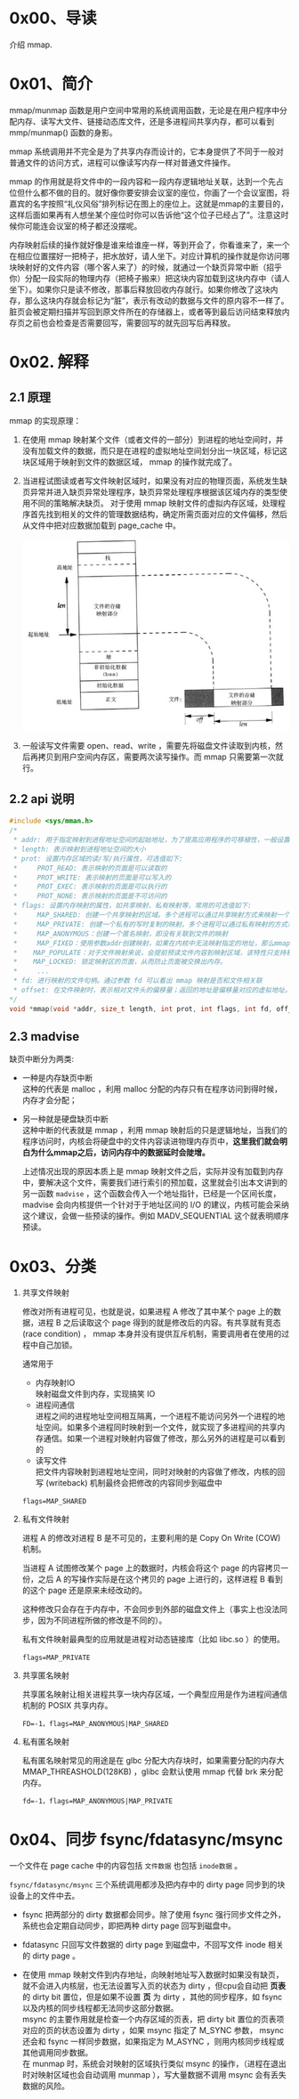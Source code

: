 # 0x00、导读

介绍 mmap.

# 0x01、简介

mmap/munmap 函数是用户空间中常用的系统调用函数，无论是在用户程序中分配内存、读写大文件、链接动态库文件，还是多进程间共享内存，都可以看到 mmp/munmap() 函数的身影。

mmap 系统调用并不完全是为了共享内存而设计的，它本身提供了不同于一般对普通文件的访问方式，进程可以像读写内存一样对普通文件操作。

mmap 的作用就是将文件中的一段内容和一段内存逻辑地址关联，达到一个先占位但什么都不做的目的。就好像你要安排会议室的座位，你画了一个会议室图，将嘉宾的名字按照“礼仪风俗”排列标记在图上的座位上。这就是mmap的主要目的，这样后面如果再有人想坐某个座位时你可以告诉他“这个位子已经占了”。注意这时候你可能连会议室的椅子都还没摆呢。

内存映射后续的操作就好像是谁来给谁座一样，等到开会了，你看谁来了，来一个在相应位置摆好一把椅子，把水放好，请人坐下。对应计算机的操作就是你访问哪块映射好的文件内容（哪个客人来了）的时候，就通过一个缺页异常中断（招乎你）分配一段实际的物理内存（把椅子搬来）把这块内容加载到这块内存中（请人坐下）。如果你只是读不修改，那事后释放回收内存就行。如果你修改了这块内存，那么这块内存就会标记为“脏”，表示有改动的数据与文件的原内容不一样了。脏页会被定期扫描并写回到原文件所在的存储器上，或者等到最后访问结束释放内存页之前也会检查是否需要回写，需要回写的就先回写后再释放。

# 0x02. 解释

## 2.1 原理

mmap 的实现原理：

1. 在使用 mmap 映射某个文件（或者文件的一部分）到进程的地址空间时，并没有加载文件的数据，而只是在进程的虚拟地址空间划分出一块区域，标记这块区域用于映射到文件的数据区域， mmap 的操作就完成了。

2. 当进程试图读或者写文件映射区域时，如果没有对应的物理页面，系统发生缺页异常并进入缺页异常处理程序，缺页异常处理程序根据该区域内存的类型使用不同的策略解决缺页。
对于使用 mmap 映射文件的虚拟内存区域，处理程序首先找到相关的文件的管理数据结构，确定所需页面对应的文件偏移，然后从文件中把对应数据加载到 page_cache 中。

    ![1](../../pic/linux/memory/mmap.png)

3. 一般读写文件需要 open、read、write ，需要先将磁盘文件读取到内核，然后再拷贝到用户空间内存区，需要两次读写操作。而 mmap 只需要第一次就行。

## 2.2 api 说明

```c
#include <sys/mman.h>
/*
 * addr: 用于指定映射到进程地址空间的起始地址，为了提高应用程序的可移植性，一般设置为NULL，让内核来分配一个合适的地址
 * length: 表示映射到进程地址空间的大小
 * prot: 设置内存区域的读/写/执行属性，可选值如下: 
 *     PROT_READ: 表示映射的页面是可以读取的
 *     PROT_WRITE: 表示映射的页面是可以写入的
 *     PROT_EXEC: 表示映射的页面是可以执行的
 *     PROT_NONE: 表示映射的页面是不可访问的
 * flags: 设置内存映射的属性，如共享映射、私有映射等，常用的可选值如下: 
 *     MAP_SHARED: 创建一个共享映射的区域。多个进程可以通过共享映射方式来映射一个文件，这样其他进程也可以看到映射内容的改变，修改后的内容会同步到磁盘文件中
 *     MAP_PRIVATE: 创建一个私有的写时复制的映射。多个进程可以通过私有映射的方式来映射一个文件，这样其他进程不会看到映射内容的改变，修改后的内容也不会同步到磁盘文件中
 *     MAP_ANONYMOUS：创建一个匿名映射，即没有关联到文件的映射
 *     MAP_FIXED：使用参数addr创建映射，如果在内核中无法映射指定的地址，那么mmap会返回失败，参数addr要求按页对齐。如果addr和length指定的进程地址空间和已有的VMA重叠，那么内核会调用do_munmapO函数把这段重叠区域销毁，然后重新映射新的内容
 *    MAP_POPULATE：对于文件映射来说，会提前预读文件内容到映射区域，该特性只支持私用映射
 *    MAP_LOCKED: 锁定映射区的页面，从而防止页面被交换出内存。
 *     ...
 * fd: 进行映射的文件句柄。通过参数 fd 可以看出 mmap 映射是否和文件相关联
 * offset: 在文件映射时，表示相对文件头的偏移量；返回的地址是偏移量对应的虚拟地址。
*/
void *mmap(void *addr, size_t length, int prot, int flags, int fd, off_t offset);
```

## 2.3 madvise

缺页中断分为两类:
- 一种是内存缺页中断  
    这种的代表是 malloc ，利用 malloc 分配的内存只有在程序访问到得时候，内存才会分配；
    
- 另一种就是硬盘缺页中断  
    这种中断的代表就是 mmap ，利用 mmap 映射后的只是逻辑地址，当我们的程序访问时，内核会将硬盘中的文件内容读进物理内存页中，**这里我们就会明白为什么mmap之后，访问内存中的数据延时会陡增。**

    上述情况出现的原因本质上是 mmap 映射文件之后，实际并没有加载到内存中，要解决这个文件，需要我们进行索引的预加载，这里就会引出本文讲到的另一函数 `madvise` ，这个函数会传入一个地址指针，已经是一个区间长度， madvise 会向内核提供一个针对于于地址区间的 I/O 的建议，内核可能会采纳这个建议，会做一些预读的操作。例如 MADV_SEQUENTIAL 这个就表明顺序预读。
# 0x03、分类

1. 共享文件映射

    修改对所有进程可见，也就是说，如果进程 A 修改了其中某个 page 上的数据，进程 B 之后读取这个 page 得到的就是修改后的内容。有共享就有竞态 (race condition) ， mmap 本身并没有提供互斥机制，需要调用者在使用的过程中自己加锁。

    通常用于
    - 内存映射IO  
        映射磁盘文件到内存，实现搞笑 IO
    - 进程间通信  
        进程之间的进程地址空间相互隔离，一个进程不能访问另外一个进程的地址空间。如果多个进程同时映射到一个文件，就实现了多进程间的共享内存通信。如果一个进程对映射内容做了修改，那么另外的进程是可以看到的
    - 读写文件  
        把文件内容映射到进程地址空间，同时对映射的内容做了修改，内核的回写 (writeback) 机制最终会把修改的内容同步到磁盘中

    `flags=MAP_SHARED`

2. 私有文件映射

    进程 A 的修改对进程 B 是不可见的，主要利用的是 Copy On Write (COW) 机制。

    当进程 A 试图修改某个 page 上的数据时，内核会将这个 page 的内容拷贝一份，之后 A 的写操作实际是在这个拷贝的 page 上进行的，这样进程 B 看到的这个 page 还是原来未经改动的。

    这种修改只会存在于内存中，不会同步到外部的磁盘文件上（事实上也没法同步，因为不同进程所做的修改是不同的）。
    
    私有文件映射最典型的应用就是进程对动态链接库（比如 libc.so ）的使用。

    `flags=MAP_PRIVATE`

3. 共享匿名映射

    共享匿名映射让相关进程共享一块内存区域，一个典型应用是作为进程间通信机制的 POSIX 共享内存。

    `FD=-1，flags=MAP_ANONYMOUS|MAP_SHARED`

4. 私有匿名映射

    私有匿名映射常见的用途是在 glbc 分配大内存块时，如果需要分配的内存大 MMAP_THREASHOLD(128KB) ，glibc 会默认使用 mmap 代替 brk 来分配内存。

    `fd=-1，flags=MAP_ANONYMOUS|MAP_PRIVATE`

# 0x04、同步 fsync/fdatasync/msync

一个文件在 page cache 中的内容包括 `文件数据` 也包括 `inode数据` 。

`fsync/fdatasync/msync` 三个系统调用都涉及把内存中的 dirty page 同步到的块设备上的文件中去。

- fsync 把两部分的 dirty 数据都会同步。除了使用 fsync 强行同步文件之外，系统也会定期自动同步，即把两种 dirty page 回写到磁盘中。

- fdatasync 只回写文件数据的 dirty page 到磁盘中，不回写文件 inode 相关的 dirty page 。

- 在使用 mmap 映射文件到内存地址，向映射地址写入数据时如果没有缺页，就不会进入内核层，也无法设置写入页的状态为 dirty ，但cpu会自动把 **页表** 的 dirty bit 置位，但是如果不设置 **页** 为 dirty ，其他的同步程序，如 fsync 以及内核的同步线程都无法同步这部分数据。  
msync 的主要作用就是检查一个内存区域的页表，把 dirty bit 置位的页表项对应的页的状态设置为 dirty ，如果 msync 指定了 M_SYNC 参数， msync 还会和 fsync 一样同步数据，如果指定为 M_ASYNC ，则用内核同步线程或其他调用同步数据。   
在 munmap 时，系统会对映射的区域执行类似 msync 的操作，（进程在退出时对映射区域也会自动调用 munmap ），写大量数据不调用 msync 会有丢失数据的风险。